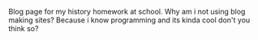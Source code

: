 Blog page for my history homework at school. Why am i not using blog making sites? Because i know programming and its kinda cool don't you think so?
